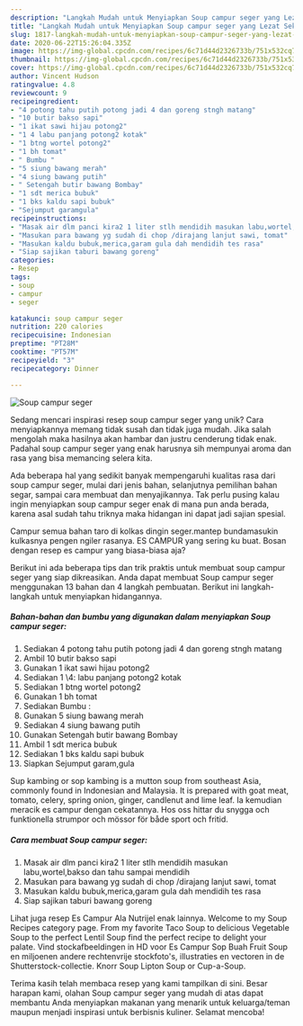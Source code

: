 ```yaml
---
description: "Langkah Mudah untuk Menyiapkan Soup campur seger yang Lezat Sekali"
title: "Langkah Mudah untuk Menyiapkan Soup campur seger yang Lezat Sekali"
slug: 1817-langkah-mudah-untuk-menyiapkan-soup-campur-seger-yang-lezat-sekali
date: 2020-06-22T15:26:04.335Z
image: https://img-global.cpcdn.com/recipes/6c71d44d2326733b/751x532cq70/soup-campur-seger-foto-resep-utama.jpg
thumbnail: https://img-global.cpcdn.com/recipes/6c71d44d2326733b/751x532cq70/soup-campur-seger-foto-resep-utama.jpg
cover: https://img-global.cpcdn.com/recipes/6c71d44d2326733b/751x532cq70/soup-campur-seger-foto-resep-utama.jpg
author: Vincent Hudson
ratingvalue: 4.8
reviewcount: 9
recipeingredient:
- "4 potong tahu putih potong jadi 4 dan goreng stngh matang"
- "10 butir bakso sapi"
- "1 ikat sawi hijau potong2"
- "1 4 labu panjang potong2 kotak"
- "1 btng wortel potong2"
- "1 bh tomat"
- " Bumbu "
- "5 siung bawang merah"
- "4 siung bawang putih"
- " Setengah butir bawang Bombay"
- "1 sdt merica bubuk"
- "1 bks kaldu sapi bubuk"
- "Sejumput garamgula"
recipeinstructions:
- "Masak air dlm panci kira2 1 liter stlh mendidih masukan labu,wortel,bakso dan tahu sampai mendidih"
- "Masukan para bawang yg sudah di chop /dirajang lanjut sawi, tomat"
- "Masukan kaldu bubuk,merica,garam gula dah mendidih tes rasa"
- "Siap sajikan taburi bawang goreng"
categories:
- Resep
tags:
- soup
- campur
- seger

katakunci: soup campur seger 
nutrition: 220 calories
recipecuisine: Indonesian
preptime: "PT28M"
cooktime: "PT57M"
recipeyield: "3"
recipecategory: Dinner

---
```



![Soup campur seger](https://img-global.cpcdn.com/recipes/6c71d44d2326733b/751x532cq70/soup-campur-seger-foto-resep-utama.jpg)

Sedang mencari inspirasi resep soup campur seger yang unik? Cara menyiapkannya memang tidak susah dan tidak juga mudah. Jika salah mengolah maka hasilnya akan hambar dan justru cenderung tidak enak. Padahal soup campur seger yang enak harusnya sih mempunyai aroma dan rasa yang bisa memancing selera kita.

Ada beberapa hal yang sedikit banyak mempengaruhi kualitas rasa dari soup campur seger, mulai dari jenis bahan, selanjutnya pemilihan bahan segar, sampai cara membuat dan menyajikannya. Tak perlu pusing kalau ingin menyiapkan soup campur seger enak di mana pun anda berada, karena asal sudah tahu triknya maka hidangan ini dapat jadi sajian spesial.

Campur semua bahan taro di kolkas dingin seger.mantep bundamasukin kulkasnya pengen ngiler rasanya. ES CAMPUR yang sering ku buat. Bosan dengan resep es campur yang biasa-biasa aja?


Berikut ini ada beberapa tips dan trik praktis untuk membuat soup campur seger yang siap dikreasikan. Anda dapat membuat Soup campur seger menggunakan 13 bahan dan 4 langkah pembuatan. Berikut ini langkah-langkah untuk menyiapkan hidangannya.

<!--inarticleads1-->

##### Bahan-bahan dan bumbu yang digunakan dalam menyiapkan Soup campur seger:

1. Sediakan 4 potong tahu putih potong jadi 4 dan goreng stngh matang
1. Ambil 10 butir bakso sapi
1. Gunakan 1 ikat sawi hijau potong2
1. Sediakan 1 \4: labu panjang potong2 kotak
1. Sediakan 1 btng wortel potong2
1. Gunakan 1 bh tomat
1. Sediakan  Bumbu :
1. Gunakan 5 siung bawang merah
1. Sediakan 4 siung bawang putih
1. Gunakan  Setengah butir bawang Bombay
1. Ambil 1 sdt merica bubuk
1. Sediakan 1 bks kaldu sapi bubuk
1. Siapkan Sejumput garam,gula


Sup kambing or sop kambing is a mutton soup from southeast Asia, commonly found in Indonesian and Malaysia. It is prepared with goat meat, tomato, celery, spring onion, ginger, candlenut and lime leaf. Ia kemudian meracik es campur dengan cekatannya. Hos oss hittar du snygga och funktionella strumpor och mössor för både sport och fritid. 

<!--inarticleads2-->

##### Cara membuat Soup campur seger:

1. Masak air dlm panci kira2 1 liter stlh mendidih masukan labu,wortel,bakso dan tahu sampai mendidih
1. Masukan para bawang yg sudah di chop /dirajang lanjut sawi, tomat
1. Masukan kaldu bubuk,merica,garam gula dah mendidih tes rasa
1. Siap sajikan taburi bawang goreng


Lihat juga resep Es Campur Ala Nutrijel enak lainnya. Welcome to my Soup Recipes category page. From my favorite Taco Soup to delicious Vegetable Soup to the perfect Lentil Soup find the perfect recipe to delight your palate. Vind stockafbeeldingen in HD voor Es Campur Sop Buah Fruit Soup en miljoenen andere rechtenvrije stockfoto&#39;s, illustraties en vectoren in de Shutterstock-collectie. Knorr Soup Lipton Soup or Cup-a-Soup. 

Terima kasih telah membaca resep yang kami tampilkan di sini. Besar harapan kami, olahan Soup campur seger yang mudah di atas dapat membantu Anda menyiapkan makanan yang menarik untuk keluarga/teman maupun menjadi inspirasi untuk berbisnis kuliner. Selamat mencoba!
